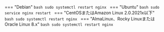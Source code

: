 === "Debian"
    ```bash
    sudo systemctl restart nginx
    ```
=== "Ubuntu"
    ```bash
    sudo service nginx restart
    ```
=== "CentOSまたはAmazon Linux 2.0.2021x以下"
    ```bash
    sudo systemctl restart nginx
    ```
=== "AlmaLinux、Rocky LinuxまたはOracle Linux 8.x"
    ```bash
    sudo systemctl restart nginx
    ```